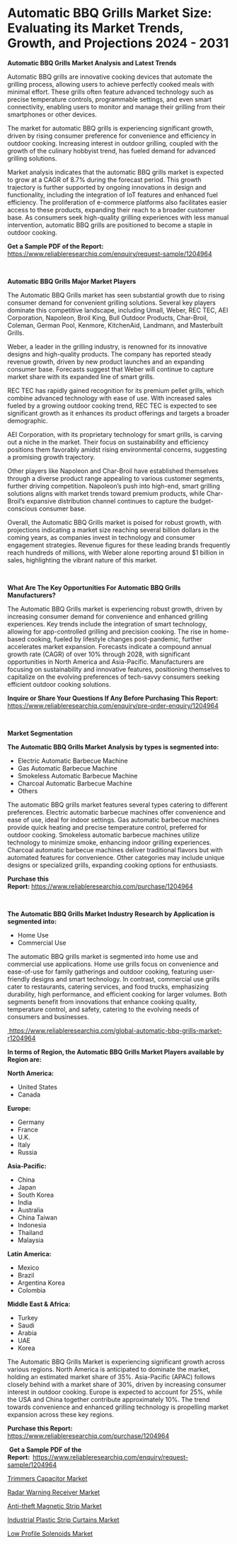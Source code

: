 <p><h1>Automatic BBQ Grills Market Size: Evaluating its Market Trends, Growth, and Projections 2024 - 2031</h1></p><p><strong>Automatic BBQ Grills Market Analysis and Latest Trends</strong></p>
<p><p>Automatic BBQ grills are innovative cooking devices that automate the grilling process, allowing users to achieve perfectly cooked meals with minimal effort. These grills often feature advanced technology such as precise temperature controls, programmable settings, and even smart connectivity, enabling users to monitor and manage their grilling from their smartphones or other devices.</p><p>The market for automatic BBQ grills is experiencing significant growth, driven by rising consumer preference for convenience and efficiency in outdoor cooking. Increasing interest in outdoor grilling, coupled with the growth of the culinary hobbyist trend, has fueled demand for advanced grilling solutions. </p><p>Market analysis indicates that the automatic BBQ grills market is expected to grow at a CAGR of 8.7% during the forecast period. This growth trajectory is further supported by ongoing innovations in design and functionality, including the integration of IoT features and enhanced fuel efficiency. The proliferation of e-commerce platforms also facilitates easier access to these products, expanding their reach to a broader customer base. As consumers seek high-quality grilling experiences with less manual intervention, automatic BBQ grills are positioned to become a staple in outdoor cooking.</p></p>
<p><strong>Get a Sample PDF of the Report:&nbsp;</strong> <a href="https://www.reliableresearchiq.com/enquiry/request-sample/1204964?utm_campaign=104&utm_medium=2&utm_source=Github&utm_content=ia&utm_term=16102024&utm_id=automatic-bbq-grills">https://www.reliableresearchiq.com/enquiry/request-sample/1204964</a></p>
<p>&nbsp;</p>
<p><strong>Automatic BBQ Grills Major Market Players</strong></p>
<p><p>The Automatic BBQ Grills market has seen substantial growth due to rising consumer demand for convenient grilling solutions. Several key players dominate this competitive landscape, including Umall, Weber, REC TEC, AEI Corporation, Napoleon, Broil King, Bull Outdoor Products, Char-Broil, Coleman, German Pool, Kenmore, KitchenAid, Landmann, and Masterbuilt Grills.</p><p>Weber, a leader in the grilling industry, is renowned for its innovative designs and high-quality products. The company has reported steady revenue growth, driven by new product launches and an expanding consumer base. Forecasts suggest that Weber will continue to capture market share with its expanded line of smart grills.</p><p>REC TEC has rapidly gained recognition for its premium pellet grills, which combine advanced technology with ease of use. With increased sales fueled by a growing outdoor cooking trend, REC TEC is expected to see significant growth as it enhances its product offerings and targets a broader demographic.</p><p>AEI Corporation, with its proprietary technology for smart grills, is carving out a niche in the market. Their focus on sustainability and efficiency positions them favorably amidst rising environmental concerns, suggesting a promising growth trajectory.</p><p>Other players like Napoleon and Char-Broil have established themselves through a diverse product range appealing to various customer segments, further driving competition. Napoleon’s push into high-end, smart grilling solutions aligns with market trends toward premium products, while Char-Broil’s expansive distribution channel continues to capture the budget-conscious consumer base.</p><p>Overall, the Automatic BBQ Grills market is poised for robust growth, with projections indicating a market size reaching several billion dollars in the coming years, as companies invest in technology and consumer engagement strategies. Revenue figures for these leading brands frequently reach hundreds of millions, with Weber alone reporting around $1 billion in sales, highlighting the vibrant nature of this market.</p></p>
<p>&nbsp;</p>
<p><strong>What Are The Key Opportunities For Automatic BBQ Grills Manufacturers?</strong></p>
<p><p>The Automatic BBQ Grills market is experiencing robust growth, driven by increasing consumer demand for convenience and enhanced grilling experiences. Key trends include the integration of smart technology, allowing for app-controlled grilling and precision cooking. The rise in home-based cooking, fueled by lifestyle changes post-pandemic, further accelerates market expansion. Forecasts indicate a compound annual growth rate (CAGR) of over 10% through 2028, with significant opportunities in North America and Asia-Pacific. Manufacturers are focusing on sustainability and innovative features, positioning themselves to capitalize on the evolving preferences of tech-savvy consumers seeking efficient outdoor cooking solutions.</p></p>
<p><strong>Inquire or Share Your Questions If Any Before Purchasing This Report:</strong> <a href="https://www.reliableresearchiq.com/enquiry/pre-order-enquiry/1204964?utm_campaign=104&utm_medium=2&utm_source=Github&utm_content=ia&utm_term=16102024&utm_id=automatic-bbq-grills">https://www.reliableresearchiq.com/enquiry/pre-order-enquiry/1204964</a></p>
<p>&nbsp;</p>
<p><strong>Market Segmentation</strong></p>
<p><strong>The Automatic BBQ Grills Market Analysis by types is segmented into:</strong></p>
<p><ul><li>Electric Automatic Barbecue Machine</li><li>Gas Automatic Barbecue Machine</li><li>Smokeless Automatic Barbecue Machine</li><li>Charcoal Automatic Barbecue Machine</li><li>Others</li></ul></p>
<p><p>The automatic BBQ grills market features several types catering to different preferences. Electric automatic barbecue machines offer convenience and ease of use, ideal for indoor settings. Gas automatic barbecue machines provide quick heating and precise temperature control, preferred for outdoor cooking. Smokeless automatic barbecue machines utilize technology to minimize smoke, enhancing indoor grilling experiences. Charcoal automatic barbecue machines deliver traditional flavors but with automated features for convenience. Other categories may include unique designs or specialized grills, expanding cooking options for enthusiasts.</p></p>
<p><strong>Purchase this Report:&nbsp;</strong><a href="https://www.reliableresearchiq.com/purchase/1204964?utm_campaign=104&utm_medium=2&utm_source=Github&utm_content=ia&utm_term=16102024&utm_id=automatic-bbq-grills">https://www.reliableresearchiq.com/purchase/1204964</a></p>
<p>&nbsp;</p>
<p><strong>The Automatic BBQ Grills Market Industry Research by Application is segmented into:</strong></p>
<p><ul><li>Home Use</li><li>Commercial Use</li></ul></p>
<p><p>The automatic BBQ grills market is segmented into home use and commercial use applications. Home use grills focus on convenience and ease-of-use for family gatherings and outdoor cooking, featuring user-friendly designs and smart technology. In contrast, commercial use grills cater to restaurants, catering services, and food trucks, emphasizing durability, high performance, and efficient cooking for larger volumes. Both segments benefit from innovations that enhance cooking quality, temperature control, and safety, catering to the evolving needs of consumers and businesses.</p></p>
<p><a href="https://www.reliableresearchiq.com/global-automatic-bbq-grills-market-r1204964?utm_campaign=104&utm_medium=2&utm_source=Github&utm_content=ia&utm_term=16102024&utm_id=automatic-bbq-grills">&nbsp;https://www.reliableresearchiq.com/global-automatic-bbq-grills-market-r1204964</a></p>
<p><strong>In terms of Region, the Automatic BBQ Grills Market Players available by Region are:</strong></p>
<p>
    <p> <strong> North America: </strong>
        <ul>
            <li>United States</li>
            <li>Canada</li>
        </ul>
        </p> 
    <p> <strong> Europe: </strong>
        <ul>
            <li>Germany</li>
            <li>France</li>
            <li>U.K.</li>
            <li>Italy</li>
            <li>Russia</li>
        </ul>
        </p> 
    <p> <strong> Asia-Pacific: </strong>
        <ul>
            <li>China</li>
            <li>Japan</li>
            <li>South Korea</li>
            <li>India</li>
            <li>Australia</li>
            <li>China Taiwan</li>
            <li>Indonesia</li>
            <li>Thailand</li>
            <li>Malaysia</li>
        </ul>
        </p> 
    <p> <strong> Latin America: </strong>
        <ul>
            <li>Mexico</li>
            <li>Brazil</li>
            <li>Argentina Korea</li>
            <li>Colombia</li>
        </ul>
        </p> 
    <p> <strong> Middle East & Africa: </strong>
        <ul>
            <li>Turkey</li>
            <li>Saudi</li>
            <li>Arabia</li>
            <li>UAE</li>
            <li>Korea</li>
        </ul>
    </p>
    </p>
<p><p>The Automatic BBQ Grills Market is experiencing significant growth across various regions. North America is anticipated to dominate the market, holding an estimated market share of 35%. Asia-Pacific (APAC) follows closely behind with a market share of 30%, driven by increasing consumer interest in outdoor cooking. Europe is expected to account for 25%, while the USA and China together contribute approximately 10%. The trend towards convenience and enhanced grilling technology is propelling market expansion across these key regions.</p></p>
<p><strong>Purchase this Report: </strong><a href="https://www.reliableresearchiq.com/purchase/1204964?utm_campaign=104&utm_medium=2&utm_source=Github&utm_content=ia&utm_term=16102024&utm_id=automatic-bbq-grills">https://www.reliableresearchiq.com/purchase/1204964</a></p>
<p>&nbsp;<strong>Get a Sample PDF of the Report:&nbsp;&nbsp;</strong><a href="https://www.reliableresearchiq.com/enquiry/request-sample/1204964?utm_campaign=104&utm_medium=2&utm_source=Github&utm_content=ia&utm_term=16102024&utm_id=automatic-bbq-grills">https://www.reliableresearchiq.com/enquiry/request-sample/1204964</a></p>
<p><strong></strong></p>
<p><p><a href="https://www.linkedin.com/pulse/global-trimmers-capacitor-market-share-growth-opportunities-growing-1u5yc?trk=public_post_embed_feed-article-content&utm_campaign=104&utm_medium=2&utm_source=Github&utm_content=ia&utm_term=16102024&utm_id=automatic-bbq-grills">Trimmers Capacitor Market</a></p><p><a href="https://issuu.com/reportprime-2/docs/radar-warning-receiver-market-size-_017f2d17a7fd2a?utm_campaign=104&utm_medium=2&utm_source=Github&utm_content=ia&utm_term=16102024&utm_id=automatic-bbq-grills">Radar Warning Receiver Market</a></p><p><a href="https://github.com/arnaudyclavinec/Market-Research-Report-List-1/blob/main/anti-theft-magnetic-strip-market.md?utm_campaign=104&utm_medium=2&utm_source=Github&utm_content=ia&utm_term=16102024&utm_id=automatic-bbq-grills">Anti-theft Magnetic Strip Market</a></p><p><a href="https://issuu.com/reportprime-2/docs/industrial-plastic-strip-curtains-m_1d2b3a995ea33d?utm_campaign=104&utm_medium=2&utm_source=Github&utm_content=ia&utm_term=16102024&utm_id=automatic-bbq-grills">Industrial Plastic Strip Curtains Market</a></p><p><a href="https://www.linkedin.com/pulse/low-profile-solenoids-market2024-2031-industry-insights-investment-felic?trk=public_post_embed_feed-article-content&utm_campaign=104&utm_medium=2&utm_source=Github&utm_content=ia&utm_term=16102024&utm_id=automatic-bbq-grills">Low Profile Solenoids Market</a></p></p>